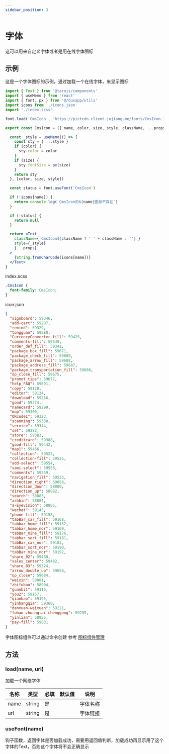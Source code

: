 ```yaml
---
sidebar_position: 3
---
```


# 字体

这可以用来自定义字体或者是用在线字体图标

## 示例

这是一个字体图标的示例，通过加载一个在线字体，来显示图标

```jsx
import { Text } from '@tarojs/components'
import { useMemo } from 'react'
import { font, px } from '@/duxapp/utils'
import icons from './icons.json'
import './index.scss'

font.load('CmsIcon', 'https://pictcdn.client.jujiang.me/fonts/CmsIcon.1725175618012.ttf')

export const CmsIcon = ({ name, color, size, style, className, ...props }) => {

  const _style = useMemo(() => {
    const sty = { ...style }
    if (color) {
      sty.color = color
    }
    if (size) {
      sty.fontSize = px(size)
    }
    return sty
  }, [color, size, style])

  const status = font.useFont('CmsIcon')

  if (!icons[name]) {
    return console.log(`CmsIcon的${name}图标不存在`)
  }

  if (!status) {
    return null
  }

  return <Text
    className={`CmsIcon${className ? ' ' + className : ''}`}
    style={_style}
    {...props}
  >
    {String.fromCharCode(icons[name])}
  </Text>
}
```

index.scss
```css
.CmsIcon {
  font-family: CmsIcon;
}
```

icon.json
```json
{
  "signboard": 59346,
  "add-cart": 59207,
  "remind": 59329,
  "tongguan": 59588,
  "CurrencyConverter-fill": 59429,
  "comments-fill": 59549,
  "order_def_fill": 59341,
  "package_box_fill": 59671,
  "package_check_fill": 59689,
  "package_arrow_fill": 59688,
  "package_address_fill": 59687,
  "package_transportation_fill": 59686,
  "op_close_fill": 59675,
  "promot_tips": 59677,
  "help_FAQ": 59691,
  "copy": 59128,
  "editor": 59134,
  "download": 59256,
  "good": 59274,
  "namecard": 59299,
  "map": 59300,
  "QRcode1": 59323,
  "scanning": 59338,
  "service": 59344,
  "set": 59382,
  "store": 59383,
  "creditcard": 59388,
  "good-fill": 59442,
  "map1": 59466,
  "collection": 59523,
  "collection-fill": 59525,
  "add-select": 59554,
  "sami-select": 59556,
  "comments": 59559,
  "navigation_fill": 59533,
  "direction_right": 59058,
  "direction_down": 58880,
  "direction_up": 58882,
  "search": 58883,
  "ashbin": 58884,
  "a-Eyevision": 58885,
  "wechat": 59145,
  "phone-fill": 59158,
  "tabBar_car_fill": 59168,
  "tabbar_home_fill": 59152,
  "tabbar_home_nor": 59169,
  "tabBar_mine_fill": 59176,
  "tabbar_sort_fill": 59181,
  "tabBar_car_nor": 59183,
  "tabbar_sort_nor": 59190,
  "tabBar_mine_nor": 59192,
  "share_02": 59488,
  "sales_center": 59482,
  "share_03": 59324,
  "arrow_double_up": 59658,
  "op_close": 59684,
  "weixin": 58881,
  "zhifubao": 58904,
  "guanbi1": 59115,
  "you2": 59167,
  "qianbao": 59195,
  "yinhangqia": 59360,
  "danxuan-weixuan": 59221,
  "fuhao-zhuangtai-chenggong": 59255,
  "yinlian": 58955,
  "pay-fill": 59031
}
```

字体图标组件可以通过命令创建 参考 [图标组件管理](/docs/course/started/cli#icon-图标组件管理)

## 方法

### load(name, url)

加载一个网络字体

| 名称 | 类型 | 必填 | 默认值 | 说明 |
| ---- | ---- | -------- | ------- | ------- |
| name | string | 是 |  | 字体名称 |
| url | string | 是 |  | 字体链接 |

### useFont(name)

钩子函数，返回字体是否加载成功，需要用返回值判断，加载成功再显示用了这个字体的Text，否则这个字体将不会正确显示
